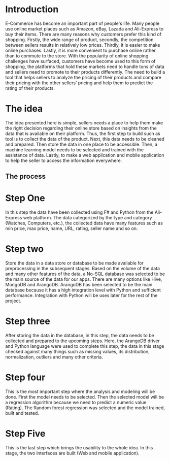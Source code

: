 # Introduction
E-Commerce has become an important part of people's life. Many people use online market places such as Amazon, eBay, Lazada and Ali-Express to buy their items. There are many reasons why customers prefer this kind of shopping. Firstly, the wide range of product, secondly, the competition between sellers results in relatively low prices. Thirdly, it is easier to make online purchases. Lastly, it is more convenient to purchase online rather than to commute to the store. With the popularity of online shopping challenges have surfaced, customers have become used to this form of shopping, the platforms that hold these markets need to handle tons of data and sellers need to promote to their products differently. The need to build a tool that helps sellers to analyze the pricing of their products and compare their pricing with the other sellers’ pricing and help them to predict the rating of their products.

# The idea
The idea presented here is simple, sellers needs a place to help them make the right decision regarding their online store based on insights from the data that is available on their platform. Thus, the first step to build such as tool is to collect the data of the product. Next, this data needs to be cleaned and prepared. Then store the data in one place to be accessible. Then, a machine learning model needs to be selected and trained with the assistance of data. Lastly, to make a web application and mobile application to help the seller to access the information everywhere.

## The process

# Step One 
In this step the data have been collected using F# and Python from the Ali-Express web platform. The data categorized by the type and category (Watches, Computers, etc.), the collected data have many features such as min price, max price, name, URL, rating, seller name and so on. 

# Step two 
Store the data in a data store or database to be made available for preprocessing in the subsequent stages. Based on the volume of the data and many other features of the data, a No-SQL database was selected to be the main source of the data for our apps. There are many options like Hive, MongoDB and ArangoDB. ArangoDB has been selected to be the main database because it has a high integration level with Python and sufficient performance. Integration with Python will be uses later for the rest of the project.

# Step three
After storing the data in the database, in this step, the data needs to be collected and prepared to the upcoming steps. Here, the ArangoDB driver and Python language were used to complete this step, the data in this stage checked against many things such as missing values, its distribution, normalization, outliers and many other criteria.

# Step four 
This is the most important step where the analysis and modeling will be done. First the model needs to be selected. Then the selected model will be a regression algorithm because we need to predict a numeric value (Rating). The Random forest regression was selected and the model trained, built and tested.

# Step Five
This is the last step which brings the usability to the whole idea. In this stage, the two interfaces are built (Web and mobile application).
